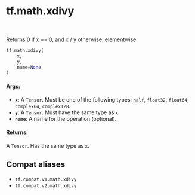 <div itemscope itemtype="http://developers.google.com/ReferenceObject">
<meta itemprop="name" content="tf.math.xdivy" />
<meta itemprop="path" content="Stable" />
</div>

# tf.math.xdivy

<!-- Insert buttons and diff -->

<table class="tfo-notebook-buttons tfo-api" align="left">
</table>



Returns 0 if x == 0, and x / y otherwise, elementwise.

``` python
tf.math.xdivy(
    x,
    y,
    name=None
)
```



<!-- Placeholder for "Used in" -->


#### Args:


* <b>`x`</b>: A `Tensor`. Must be one of the following types: `half`, `float32`, `float64`, `complex64`, `complex128`.
* <b>`y`</b>: A `Tensor`. Must have the same type as `x`.
* <b>`name`</b>: A name for the operation (optional).


#### Returns:

A `Tensor`. Has the same type as `x`.


## Compat aliases

* `tf.compat.v1.math.xdivy`
* `tf.compat.v2.math.xdivy`

